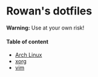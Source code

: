 # Rowan's dotfiles

**Warning:** Use at your own risk!

#### Table of content
* [Arch Linux]
* [xorg]
* [vim]

[Arch Linux]: https://github.com/rowanruseler/dotfiles/tree/master/archlinux
[xorg]: https://github.com/rowanruseler/dotfiles/tree/master/xorg
[vim]: https://github.com/rowanruseler/dotfiles/tree/master/vim
